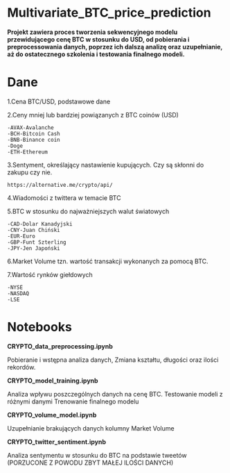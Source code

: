 # Multivariate_BTC_price_prediction



**Projekt zawiera proces tworzenia sekwencyjnego modelu przewidującego cenę BTC w stosunku do USD, od pobierania i preprocessowania danych, poprzez ich dalszą analizę oraz uzupełnianie, aż do ostatecznego szkolenia i testowania finalnego modeli.**


# Dane

1.Cena BTC/USD, podstawowe dane

2.Ceny mniej lub bardziej powiązanych z BTC coinów (USD)
	
	-AVAX-Avalanche
	-BCH-Bitcoin Cash
	-BNB-Binance coin
	-Doge
	-ETH-Ethereum
	
3.Sentyment, określający nastawienie kupujących. Czy są skłonni do zakupu czy nie.
	
	https://alternative.me/crypto/api/
	
4.Wiadomości z twittera w temacie BTC

5.BTC w stosunku  do najważniejszych walut światowych
	
	-CAD-Dolar Kanadyjski
	-CNY-Juan Chiński
	-EUR-Euro
	-GBP-Funt Szterling
	-JPY-Jen Japoński

6.Market Volume tzn. wartość transakcji wykonanych za pomocą BTC.

7.Wartość rynków giełdowych
	
	-NYSE
	-NASDAQ
	-LSE


# Notebooks



**CRYPTO_data_preprocessing.ipynb**

Pobieranie i wstępna analiza danych, Zmiana kształtu, długości oraz ilości rekordów.


**CRYPTO_model_training.ipynb**	

Analiza wpływu poszczególnych danych na cenę BTC.
Testowanie modeli z różnymi danymi
Trenowanie finalnego modelu


**CRYPTO_volume_model.ipynb**	

Uzupełnianie brakujących danych kolumny Market Volume


**CRYPTO_twitter_sentiment.ipynb**	

Analiza sentymentu w stosunku do BTC na podstawie tweetów (PORZUCONE Z POWODU ZBYT MAŁEJ ILOŚCI DANYCH)
